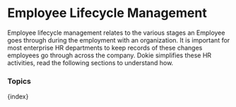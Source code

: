 <!-- add-breadcrumbs -->
# Employee Lifecycle Management
Employee lifecycle management relates to the various stages an Employee goes through during the employment with an organization. It is important for most enterprise HR departments to keep records of these changes employees go through across the company. Dokie simplifies these HR activities, read the following sections to understand how.

### Topics

{index}
